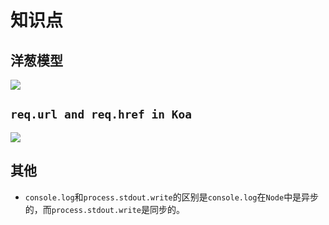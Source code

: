 # 知识点

## 洋葱模型

![](/skill-blog/img/0065.png)

## `req.url and req.href in Koa`

![](/skill-blog/img/0122.png)

## 其他

- `console.log`和`process.stdout.write`的区别是`console.log`在`Node`中是异步的，而`process.stdout.write`是同步的。
